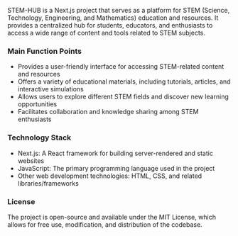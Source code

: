  
STEM-HUB is a Next.js project that serves as a platform for STEM (Science, Technology, Engineering, and Mathematics) education and resources. It provides a centralized hub for students, educators, and enthusiasts to access a wide range of content and tools related to STEM subjects.

### Main Function Points
- Provides a user-friendly interface for accessing STEM-related content and resources
- Offers a variety of educational materials, including tutorials, articles, and interactive simulations
- Allows users to explore different STEM fields and discover new learning opportunities
- Facilitates collaboration and knowledge sharing among STEM enthusiasts

### Technology Stack
- Next.js: A React framework for building server-rendered and static websites
- JavaScript: The primary programming language used in the project
- Other web development technologies: HTML, CSS, and related libraries/frameworks

### License
The project is open-source and available under the MIT License, which allows for free use, modification, and distribution of the codebase.
